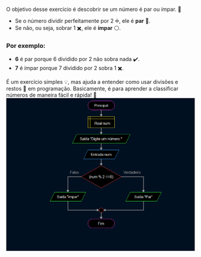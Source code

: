 O objetivo desse exercício é descobrir se um número é par ou ímpar. 🔢

- Se o número dividir perfeitamente por 2 ➗, ele é **par** 🔴.
- Se não, ou seja, sobrar 1 ✖️, ele é **ímpar** ⚪.

### Por exemplo:

- **6** é par porque 6 dividido por 2 não sobra nada ✔️.
- **7** é ímpar porque 7 dividido por 2 sobra 1 ✖️.

É um exercício simples 💡, mas ajuda a entender como usar divisões e restos 🧮 em programação. Basicamente, é para aprender a classificar números de maneira fácil e rápida! 🚀
![Fluxograma para verificar se um número é par ou ímpar](./assets/logica-par-impar.png)